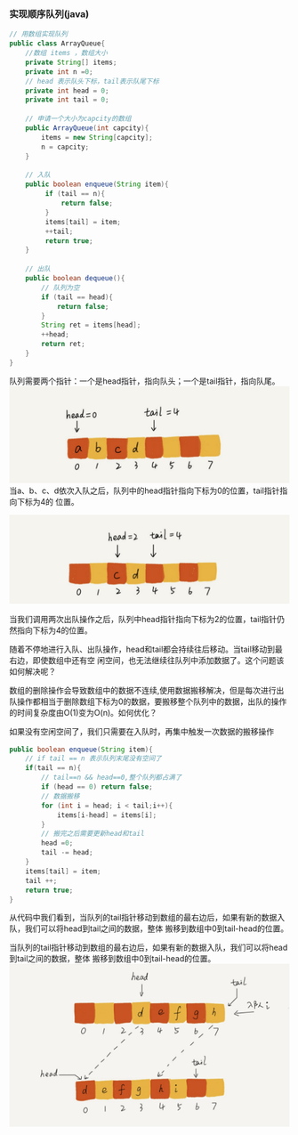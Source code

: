 ### 实现顺序队列(java)
```java
// 用数组实现队列
public class ArrayQueue{
	//数组 items ，数组大小
	private String[] items;
	private int n =0;
	// head 表示队头下标，tail表示队尾下标
	private int head = 0;
	private int tail = 0;

	// 申请一个大小为capcity的数组
	public ArrayQueue(int capcity){
		items = new String[capcity];
		n = capcity;
	}

	// 入队
	public boolean enqueue(String item){
		 if (tail == n){
			 return false;
		 }
		 items[tail] = item;
		 ++tail;
		 return true;
	}

	// 出队
	public boolean dequeue(){
		// 队列为空
		if (tail == head){
			return false;
		}
		String ret = items[head];
		++head;
		return ret;
	}
}
```

队列需要两个指针：⼀个是head指针，指向队头；⼀个是tail指针，指向队尾。
![](asserts/Pasted%20image%2020250808084421.png)
当a、b、c、d依次⼊队之后，队列中的head指针指向下标为0的位置，tail指针指向下标为4的 位置。

![](asserts/Pasted%20image%2020250808084449.png)

当我们调⽤两次出队操作之后，队列中head指针指向下标为2的位置，tail指针仍然指向下标为4的位置。


随着不停地进⾏⼊队、出队操作，head和tail都会持续往后移动。当tail移动到最右边，即使数组中还有空 闲空间，也⽆法继续往队列中添加数据了。这个问题该如何解决呢？


数组的删除操作会导致数组中的数据不连续,使用数据搬移解决，但是每次进行出队操作都相当于删除数组下标为0的数据，要搬移整个队列中的数据，出队的操作的时间复杂度由O(1)变为O(n)。如何优化？

如果没有空闲空间了，我们只需要在⼊队时，再集中触发⼀次数据的搬移操作
```java
public boolean enqueue(String item){
	// if tail == n 表示队列末尾没有空间了
	if(tail == n){
		// tail==n && head==0,整个队列都占满了
		if (head == 0) return false;
		// 数据搬移
		for (int i = head; i < tail;i++){
			items[i-head] = items[i];
		}
		// 搬完之后需要更新head和tail
		head =0;
		tail -= head;
	}
	items[tail] = item;
	tail ++;
	return true;
}
```

从代码中我们看到，当队列的tail指针移动到数组的最右边后，如果有新的数据⼊队，我们可以将head到tail之间的数据，整体 搬移到数组中0到tail-head的位置。

当队列的tail指针移动到数组的最右边后，如果有新的数据⼊队，我们可以将head到tail之间的数据，整体 搬移到数组中0到tail-head的位置。
![](asserts/Pasted%20image%2020250808085539.png)




